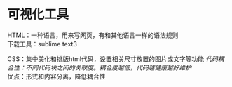 # 可视化工具

HTML：一种语言，用来写网页，有和其他语言一样的语法规则  
下载工具：sublime text3  

CSS：集中美化和排版html代码，设置相关尺寸放置的图片或文字等功能 
*代码耦合性：不同代码块之间的关联度。耦合度越低，代码越健康越好维护*  
优点：形式和内容分离，降低耦合性    



